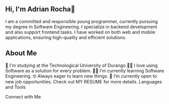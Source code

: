 ## Hi, I'm Adrian Rocha👋

<p>I am a committed and responsible young programmer, currently pursuing my degree in Software Engineering. I specialize in backend development and also support frontend tasks. I have worked on both web and mobile applications, ensuring high-quality and efficient solutions.</p>

<h2>About Me</h2>

🏫 I'm studying at the Technological University of Durango
🧑‍💻 I love using Software as a solution for every problem.
🧑‍🎓 I’m currently learning Software Engineering.
🤓 Always eager to learn new things.
🤔 I’m currently open to new job opportunities. Check out MY RESUME for more details.
Languages and Tools








Connect with Me



